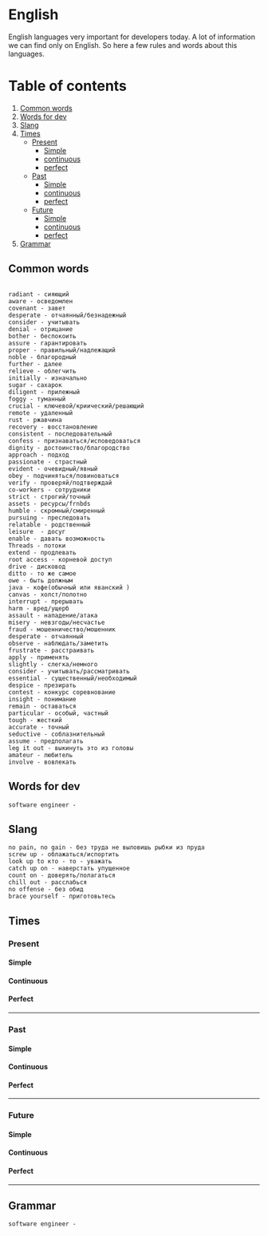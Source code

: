 # English
English languages very important for developers today. A lot of information we can find only on English. So here a few rules and words about this languages.
# Table of contents
1. [Common words](#words)
1. [Words for dev](#dev)
2. [Slang](#slang)
4. [Times](#times)
    - [Present](#present)
      - [Simple](#simple)
      - [continuous](#continuous)
      - [perfect](#perfect)
    - [Past](#past)
      - [Simple](#simple)
      - [continuous](#continuous)
      - [perfect](#perfect)
    - [Future](#future)
      - [Simple](#simple)
      - [continuous](#continuous)
      - [perfect](#perfect)
5. [Grammar](#grammar)

<div id='words'/>
    
## Common words
```

radiant - сияющий
aware - осведомлен 
covenant - завет 
desperate - отчаянный/безнадежный
consider - учитывать 
denial - отрицание
bother - беспокоить
assure - гарантировать 
proper - правильный/надлежащий 
noble - благородный
further - далее 
relieve - облегчить 
initially - изначально 
sugar - сахарок 
diligent - прилежный 
foggy - туманный 
crucial - ключевой/криический/решающий
remote - удаленный 
rust - ржавчина
recovery - восстановление 
consistent - последовательный 
confess - признаваться/исповедоваться 
dignity - достоинство/благородство 
approach - подход
passionate - страстный 
evident - очевидный/явный 
obey - подчиняться/повиноваться 
verify - проверяй/подтверждай
co-workers - сотрудники 
strict - строгий/точный
assets - ресурсы/frnbds
humble - скромный/смиренный 
pursuing - преследовать
relatable - родственный 
leisure  - досуг
enable - давать возможность
Threads - потоки
extend - продлевать
root access - корневой доступ
drive - дисковод 
ditto - то же самое
owe - быть должным
java - кофе(обычный или яванский ) 
canvas - холст/полотно
interrupt - прерывать
harm - вред/ущерб
assault - нападение/атака
misery - невзгоды/несчастье
fraud - мошенничество/мошенник
desperate - отчаянный 
observe - наблюдать/заметить
frustrate - расстраивать
apply - применять
slightly - слегка/немного
consider - учитывать/рассматривать 
essential - существенный/необходимый
despice - презирать
contest - конкурс соревнование
insight - понимание
remain - оставаться
particular - особый, частный
tough - жесткий
accurate - точный 
seductive - соблазнительный
assume - предполагать 
leg it out - выкинуть это из головы
amateur - любитель
involve - вовлекать
```
<div id='dev'/>
    
## Words for dev

```
software engineer - 
```
<div id='slang'/>
    
## Slang

```
no pain, no gain - без труда не выловишь рыбки из пруда
screw up - облажаться/испортить  
look up to кто - то - уважать
catch up on - наверстать упущенное
count on - доверять/полагаться
chill out - расслабься
no offense - без обид
brace yourself - приготовьтесь 
```
<div id='times'/>
    
## Times
<div id='present'/>
    
### Present
<div id='simple'/>
    
#### Simple
<div id='continuous'/>
    
#### Continuous
<div id='perfect'/>
    
#### Perfect
<hr>
<div id='past'/>
    
### Past
<div id='simple'/>
    
#### Simple
<div id='continuous'/>
    
#### Continuous
<div id='perfect'/>
    
#### Perfect
<hr>
<div id='future'/>
    
### Future
<div id='simple'/>
    
#### Simple
<div id='continuous'/>
    
#### Continuous
<div id='perfect'/>
    
#### Perfect
<hr>
<div id='grammar'/>
    
## Grammar

```
software engineer - 
```
